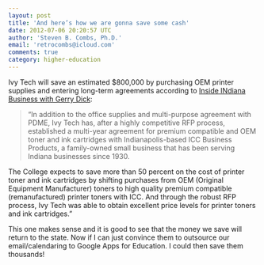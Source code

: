 ```yaml
---
layout: post
title: 'And here’s how we are gonna save some cash'
date: 2012-07-06 20:20:57 UTC
author: 'Steven B. Combs, Ph.D.'
email: 'retrocombs@icloud.com'
comments: true
category: higher-education
---
```


Ivy Tech will save an estimated $800,000 by purchasing OEM printer supplies and entering long-term agreements according to [Inside INdiana Business with Gerry Dick](http://www.insideindianabusiness.com/newsitem.asp?id=54526&utm_source=feedburner&utm_medium=feed&utm_campaign=Feed%3A+IIB-Headlines+%28Headlines+-+Inside+INdiana+Business+with+Gerry+Dick%29):

> “In addition to the office supplies and multi-purpose agreement with PDME, Ivy Tech has, after a highly competitive RFP process, established a multi-year agreement for premium compatible and OEM toner and ink cartridges with Indianapolis-based ICC Business Products, a family-owned small business that has been serving Indiana businesses since 1930.
>
The College expects to save more than 50 percent on the cost of printer toner and ink cartridges by shifting purchases from OEM (Original Equipment Manufacturer) toners to high quality premium compatible (remanufactured) printer toners with ICC. And through the robust RFP process, Ivy Tech was able to obtain excellent price levels for printer toners and ink cartridges.”

This one makes sense and it is good to see that the money we save will return to the state. Now if I can just convince them to outsource our email/calendaring to Google Apps for Education. I could then save them thousands!
